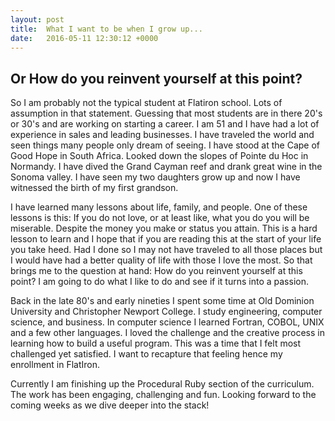 ```yaml
---
layout: post
title:  What I want to be when I grow up...
date:   2016-05-11 12:30:12 +0000
---
```


## Or How do you reinvent yourself at this point?

So I am probably not the typical student at Flatiron school.  Lots of assumption in that statement.  Guessing that most students are in there 20's or 30's and are working on starting a career.  I am 51 and I have had a lot of experience in sales and leading businesses.  I have traveled the world and seen things many people only dream of seeing.  I have stood at the Cape of Good Hope in South Africa.  Looked down the slopes of Pointe du Hoc in Normandy.  I have dived the Grand Cayman reef and drank great wine in the Sonoma valley.  I have seen my two daughters grow up and now I have witnessed the birth of my first grandson.  

I have learned many lessons about life, family, and people.  One of these lessons is this:  If you do not love, or at least like, what you do you will be miserable.  Despite the money you make or status you attain.  This is a hard lesson to learn and I hope that if you are reading this at the start of your life you take heed.  Had I done so I may not have traveled to all those places but I would have had a better quality of life with those I love the most.  So that brings me to the question at hand:  How do you reinvent yourself at this point?  I am going to do what I like to do and see if it turns into a passion.

Back in the late 80's and early nineties I spent some time at Old Dominion University and Christopher Newport College.  I study engineering, computer science, and business.  In computer science I learned Fortran, COBOL, UNIX and a few other languages.  I loved the challenge and the creative process in learning how to build a useful program.  This was a time that I felt most challenged yet satisfied.  I want to recapture that feeling hence my enrollment in FlatIron. 

Currently I am finishing up the Procedural Ruby section of the curriculum.  The work has been engaging, challenging and fun.  Looking forward to the coming weeks as we dive deeper into the stack!
